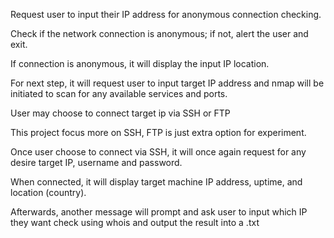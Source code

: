 Request user to input their IP address for anonymous connection checking.

Check if the network connection is anonymous; if not, alert the user and exit.

If connection is anonymous, it will display the input IP location.

For next step, it will request user to input target IP address and nmap will be initiated to scan for any available services and ports.

User may choose to connect target ip via SSH or FTP

This project focus more on SSH, FTP is just extra option for experiment.

Once user choose to connect via SSH, it will once again request for any desire target IP, username and password.

When connected, it will display target machine IP address, uptime, and location (country).

Afterwards, another message will prompt and ask user to input which IP they want check using whois and output the result into a .txt
